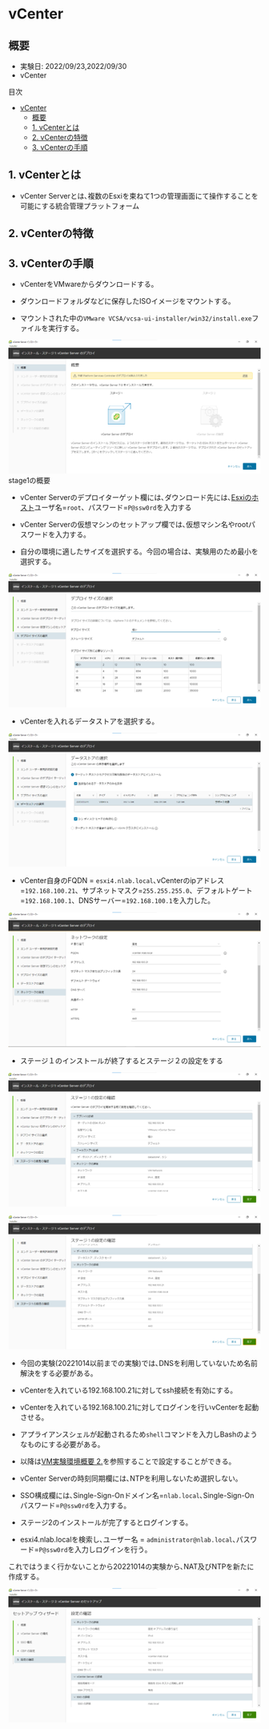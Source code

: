 # vCenter
## 概要
- 実験日: 2022/09/23,2022/09/30
- vCenter

目次
- [vCenter](#vcenter)
  - [概要](#概要)
  - [1. vCenterとは](#1-vcenterとは)
  - [2. vCenterの特徴](#2-vcenterの特徴)
  - [3. vCenterの手順](#3-vcenterの手順)

## 1. vCenterとは
- vCenter Serverとは､複数のEsxiを束ねて1つの管理画面にて操作することを可能にする統合管理プラットフォーム

## 2. vCenterの特徴


## 3. vCenterの手順

- vCenterをVMwareからダウンロードする｡

- ダウンロードフォルダなどに保存したISOイメージをマウントする｡

- マウントされた中の`VMware VCSA/vcsa-ui-installer/win32/install.exe`ファイルを実行する｡

![stage1の概要](images/20221014vCenterServerInstall/01stage1Summary.png)
stage1の概要

- vCenter Serverのデプロイターゲット欄には､ダウンロード先には､[Esxiのホスト](./00-VM-Network-Overview.md)ユーザ名=`root`、パスワード=`P@ssw0rd`を入力する

- vCenter Serverの仮想マシンのセットアップ欄では､仮想マシン名やrootパスワードを入力する｡

- 自分の環境に適したサイズを選択する。今回の場合は、実験用のため最小を選択する。

!["Deploy](images/20221014vCenterServerInstall/02stage1Deploy.png)

- vCenterを入れるデータストアを選択する。

![データストアの選択](images/20221014vCenterServerInstall/03stage1Datastore.png)

- vCenter自身のFQDN = `esxi4.nlab.local`､vCenterのipアドレス=`192.168.100.21`、サブネットマスク=`255.255.255.0`、デフォルトゲート=`192.168.100.1`、DNSサーバー=`192.168.100.1`を入力した｡

![ネットワークの設定](images/20221014vCenterServerInstall/04stage1Network.png)

- ステージ１のインストールが終了するとステージ２の設定をする

![ステージ1の設定確認前半](images/20221014vCenterServerInstall/05stage1ConfigFirstHalf.png)

![ステージ1の設定確認後半](images/20221014vCenterServerInstall/06stage1LastHalf.png)

- 今回の実験(20221014以前までの実験)では､DNSを利用していないため名前解決をする必要がある｡

- vCenterを入れている192.168.100.21に対してssh接続を有効にする｡
- vCenterを入れている192.168.100.21に対してログインを行いvCenterを起動させる｡
- アプライアンスシェルが起動されるため`shell`コマンドを入力しBashのようなものにする必要がある｡
- 以降は[VM実験環境概要 2.](./00-VM-Network-Overview.md)を参照することで設定することができる｡

- vCenter Serverの時刻同期欄には､NTPを利用しないため選択しない｡
- SSO構成欄には､Single-Sign-Onドメイン名=`nlab.local`､Single-Sign-Onパスワード=`P@ssw0rd`を入力する｡

- ステージ2のインストールが完了するとログインする｡

- esxi4.nlab.localを検索し､ユーザー名 = `administrator@nlab.local`､パスワード=`P@ssw0rd`を入力しログインを行う｡

これではうまく行かないことから20221014の実験から､NAT及びNTPを新たに作成する｡

![設定の確認](images/20221014vCenterServerInstall/07stage2Config.png)

